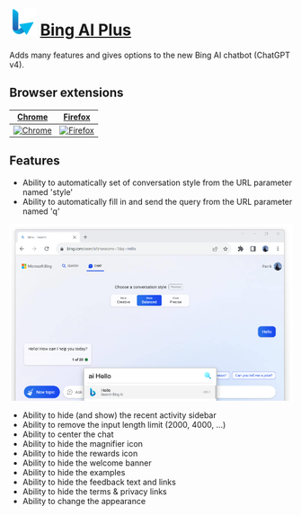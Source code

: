 # ![Icon](package/icon-48.png) [Bing AI Plus](https://chrome.google.com/webstore/detail/fidegdolhcippkeobljodnicbeecghlm)

Adds many features and gives options to the new Bing AI chatbot (ChatGPT v4).

## Browser extensions

[Chrome](https://chrome.google.com/webstore/detail/fidegdolhcippkeobljodnicbeecghlm) | [Firefox](https://addons.mozilla.org/en-US/firefox/addon/bing-ai-plus) |
-- | --
[![Chrome](https://github.com/alrra/browser-logos/raw/main/src/chrome/chrome_128x128.png)](https://chrome.google.com/webstore/detail/fidegdolhcippkeobljodnicbeecghlm) | [![Firefox](https://github.com/alrra/browser-logos/raw/main/src/firefox/firefox_128x128.png)](https://addons.mozilla.org/en-US/firefox/addon/bing-ai-plus) |

## Features

- Ability to automatically set of conversation style from the URL parameter named 'style'
- Ability to automatically fill in and send the query from the URL parameter named 'q'

![query](screenshot-01-chrome.jpg)

- Ability to hide (and show) the recent activity sidebar
- Ability to remove the input length limit (2000, 4000, ...)
- Ability to center the chat
- Ability to hide the magnifier icon
- Ability to hide the rewards icon
- Ability to hide the welcome banner
- Ability to hide the examples
- Ability to hide the feedback text and links
- Ability to hide the terms & privacy links
- Ability to change the appearance